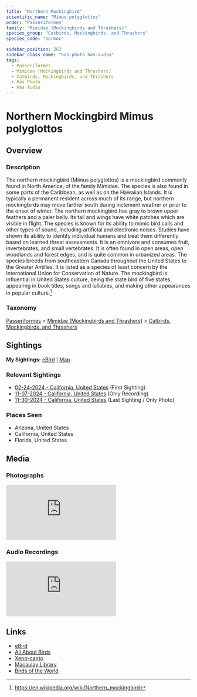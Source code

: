```yaml
---
title: "Northern Mockingbird"
scientific_name: "Mimus polyglottos"
order: "Passeriformes"
family: "Mimidae (Mockingbirds and Thrashers)"
species_group: "Catbirds, Mockingbirds, and Thrashers"
species_code: "normoc"

sidebar_position: 262
sidebar_class_name: "has-photo has-audio"
tags: 
  - Passeriformes
  - Mimidae (Mockingbirds and Thrashers)
  - Catbirds, Mockingbirds, and Thrashers
  - Has Photo
  - Has Audio
---
```


# Northern Mockingbird <span className='sci_name'>Mimus polyglottos</span>

## Overview

### Description
The northern mockingbird (Mimus polyglottos) is a mockingbird commonly found in North America, of the family Mimidae. The species is also found in some parts of the Caribbean, as well as on the Hawaiian Islands. It is typically a permanent resident across much of its range, but northern mockingbirds may move farther south during inclement weather or prior to the onset of winter. The northern mockingbird has gray to brown upper feathers and a paler belly. Its tail and wings have white patches which are visible in flight.
The species is known for its ability to mimic bird calls and other types of sound, including artificial and electronic noises. Studies have shown its ability to identify individual humans and treat them differently based on learned threat assessments. It is an omnivore and consumes fruit, invertebrates, and small vertebrates. It is often found in open areas, open woodlands and forest edges, and is quite common in urbanized areas. The species breeds from southeastern Canada throughout the United States to the Greater Antilles. It is listed as a species of least concern by the International Union for Conservation of Nature.
The mockingbird is influential in United States culture, being the state bird of five states, appearing in book titles, songs and lullabies, and making other appearances in popular culture.[^1]

[^1]: https://en.wikipedia.org/wiki/Northern_mockingbird

### Taxonomy
[Passeriformes](/tags/passeriformes) > [Mimidae (Mockingbirds and Thrashers)](/tags/mimidae-mockingbirds-and-thrashers) > [Catbirds, Mockingbirds, and Thrashers](/tags/catbirds-mockingbirds-and-thrashers)


## Sightings

**My Sightings:** [eBird](https://ebird.org/lifelist?r=world&time=life&spp=normoc) | [Map](/map?species_code=normoc)

### Relevant Sightings

* [02-24-2024 - California, United States](https://ebird.org/checklist/S162799737) (First Sighting)
* [11-07-2024 - California, United States](https://ebird.org/checklist/S203225147) (Only Recording)
* [11-30-2024 - California, United States](https://ebird.org/checklist/S204068913) (Last Sighting / Only Photo)

### Places Seen

* Arizona, United States
* California, United States
* Florida, United States



## Media
### Photographs
<iframe className="photo_iframe horizontal" src="https://macaulaylibrary.org/asset/626996435/embed" frameBorder="0" allowFullScreen></iframe>

### Audio Recordings
<iframe className="audio_iframe" src="https://macaulaylibrary.org/asset/626583307/embed" frameBorder="0" allowFullScreen></iframe>

## Links
* [eBird](https://ebird.org/species/normoc) 
* [All About Birds](https://www.allaboutbirds.org/guide/normoc) 
* [Xeno-canto](https://www.xeno-canto.org/species/mimus-polyglottos) 
* [Macaulay Library](https://search.macaulaylibrary.org/catalog?taxonCode=normoc&sort=rating_rank_desc)
* [Birds of the World](https://birdsoftheworld.org/bow/species/normoc)
